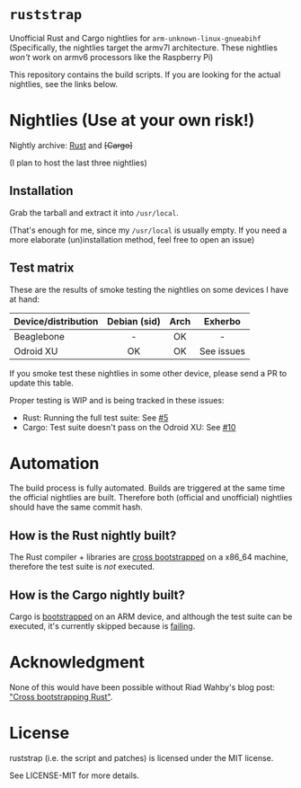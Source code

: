# `ruststrap`

Unofficial Rust and Cargo nightlies for `arm-unknown-linux-gnueabihf`
(Specifically, the nightlies target the armv7l architecture. These nightlies
*won't* work on armv6 processors like the Raspberry Pi)

This repository contains the build scripts. If you are looking for the actual
nightlies, see the links below.

# Nightlies (Use at your own risk!)

Nightly archive: [Rust] and ~~[Cargo]~~

(I plan to host the last three nightlies)

## Installation

Grab the tarball and extract it into `/usr/local`.

(That's enough for me, since my `/usr/local` is usually empty. If you need a
more elaborate (un)installation method, feel free to open an issue)

## Test matrix

These are the results of smoke testing the nightlies on some devices I have at
hand:

| Device/distribution | Debian (sid) | Arch   | Exherbo    |
| ------------------- | :----------: | :----: | :--------: |
| Beaglebone          | -            | OK     | -          |
| Odroid XU           | OK           | OK     | See issues |

If you smoke test these nightlies in some other device, please send a PR to
update this table.

Proper testing is WIP and is being tracked in these issues:

- Rust: Running the full test suite: See [#5][test-rust]
- Cargo: Test suite doesn't pass on the Odroid XU: See [#10][test-cargo]

# Automation

The build process is fully automated. Builds are triggered at the same time the
official nightlies are built. Therefore both (official and unofficial)
nightlies should have the same commit hash.

## How is the Rust nightly built?

The Rust compiler + libraries are [cross bootstrapped][ruststrap] on a x86_64
machine, therefore the test suite is *not* executed.

## How is the Cargo nightly built?

Cargo is [bootstrapped][build-cargo] on an ARM device, and although the test
suite can be executed, it's currently skipped because is [failing][test-cargo].

# Acknowledgment

None of this would have been possible without Riad Wahby's blog post:
["Cross bootstrapping Rust"][blog].

# License

ruststrap (i.e. the script and patches) is licensed under the MIT license.

See LICENSE-MIT for more details.

[blog]: http://github.jfet.org/Rust_cross_bootstrapping.html
[build-cargo]: /build-cargo.sh
[Rust]: https://www.dropbox.com/sh/qfbt03ys2qkhsxs/AACxFoD1OrxDXURzj5wX0IYUa?dl=0
[ruststrap]: /ruststrap.sh
[test-cargo]: https://github.com/japaric/ruststrap/issues/10
[test-rust]: https://github.com/japaric/ruststrap/issues/5
